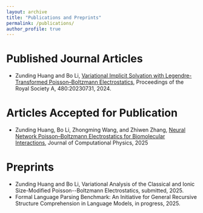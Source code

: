 ```yaml
---
layout: archive
title: "Publications and Preprints"
permalink: /publications/
author_profile: true
---
```


Published Journal Articles
======
* Zunding Huang and Bo Li, [Variational Implicit Solvation with Legendre-Transformed
Poisson–Boltzmann Electrostatics](https://Zunding.github.io/files/HuangLi_LTPB2024.pdf), Proceedings of the Royal Society A, 480:20230731, 2024.

Articles Accepted for Publication
======
* Zunding Huang, Bo Li, Zhongming Wang, and Zhiwen Zhang, [Neural Network Poisson–Boltzmann Electrostatics for Biomolecular Interactions](https://Zunding.github.io/files/Huang_NNPBE.pdf), Journal of Computational Physics, 2025

Preprints
======
* Zunding Huang and Bo Li, Variational Analysis of the Classical and Ionic Size-Modified Poisson--Boltzmann Electrostatics, submitted, 2025.
* Formal Language Parsing Benchmark: An Initiative for General Recursive Structure Comprehension in Language Models, in progress, 2025.
